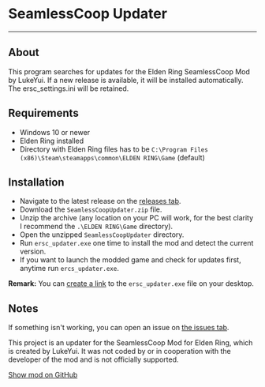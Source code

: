 # SeamlessCoop Updater

---

## About
This program searches for updates for the Elden Ring SeamlessCoop Mod by LukeYui. If a new release is available, it will be installed automatically. The ersc_settings.ini will be retained.  

## Requirements
- Windows 10 or newer
- Elden Ring installed
- Directory with Elden Ring files has to be ``C:\Program Files (x86)\Steam\steamapps\common\ELDEN RING\Game`` (default)

## Installation
- Navigate to the latest release on the [releases tab](https://github.com/TheFirstRandom/SeamlessCoopUpdater/releases).
- Download the ``SeamlessCoopUpdater.zip`` file.
- Unzip the archive (any location on your PC will work, for the best clarity I recommend the ``.\ELDEN RING\Game`` directory).
- Open the unzipped ``SeamlessCoopUpdater`` directory.
- Run ``ersc_updater.exe`` one time to install the mod and detect the current version.
- If you want to launch the modded game and check for updates first, anytime run ``ercs_updater.exe``.

**Remark:** You can [create a link](https://www.minitool.com/lib/lnk-file.html) to the ``ersc_updater.exe`` file on your desktop.

## Notes
If something isn't working, you can open an issue on [the issues tab](https://github.com/TheFirstRandom/SeamlessCoopUpdater/issues).

This project is an updater for the SeamlessCoop Mod for Elden Ring, which is created by LukeYui. It was not coded by or in cooperation with the developer of the mod and is not officially supported. 

[Show mod on GitHub](https://github.com/LukeYui/EldenRingSeamlessCoopRelease)